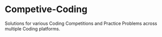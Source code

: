 # Competive-Coding
Solutions for various Coding Competitions and Practice Problems  across multiple Coding platforms.
